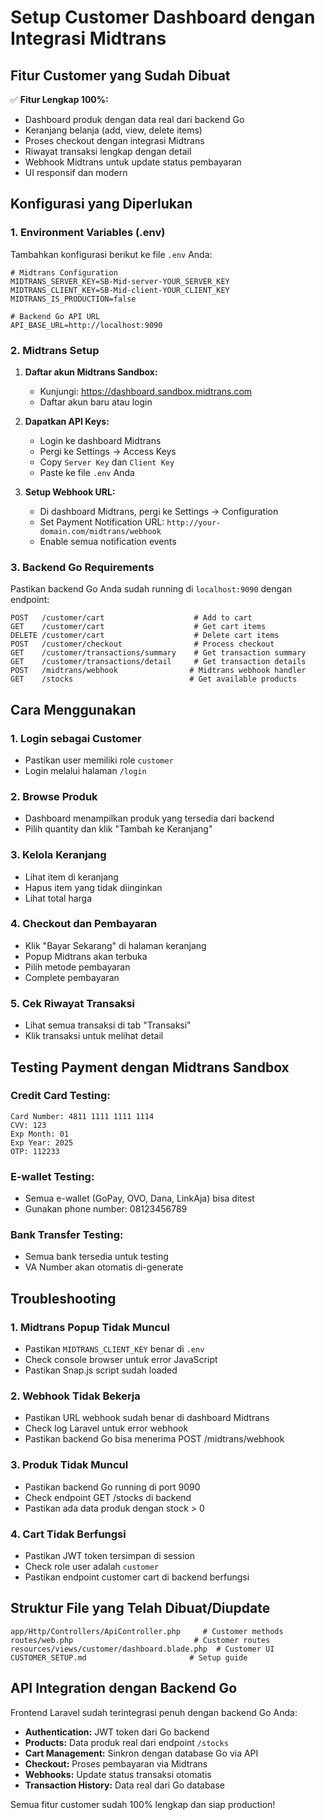 # Setup Customer Dashboard dengan Integrasi Midtrans

## Fitur Customer yang Sudah Dibuat

✅ **Fitur Lengkap 100%:**
- Dashboard produk dengan data real dari backend Go
- Keranjang belanja (add, view, delete items)
- Proses checkout dengan integrasi Midtrans
- Riwayat transaksi lengkap dengan detail
- Webhook Midtrans untuk update status pembayaran
- UI responsif dan modern

## Konfigurasi yang Diperlukan

### 1. Environment Variables (.env)

Tambahkan konfigurasi berikut ke file `.env` Anda:

```env
# Midtrans Configuration
MIDTRANS_SERVER_KEY=SB-Mid-server-YOUR_SERVER_KEY
MIDTRANS_CLIENT_KEY=SB-Mid-client-YOUR_CLIENT_KEY
MIDTRANS_IS_PRODUCTION=false

# Backend Go API URL
API_BASE_URL=http://localhost:9090
```

### 2. Midtrans Setup

1. **Daftar akun Midtrans Sandbox:**
   - Kunjungi: https://dashboard.sandbox.midtrans.com
   - Daftar akun baru atau login

2. **Dapatkan API Keys:**
   - Login ke dashboard Midtrans
   - Pergi ke Settings → Access Keys
   - Copy `Server Key` dan `Client Key`
   - Paste ke file `.env` Anda

3. **Setup Webhook URL:**
   - Di dashboard Midtrans, pergi ke Settings → Configuration
   - Set Payment Notification URL: `http://your-domain.com/midtrans/webhook`
   - Enable semua notification events

### 3. Backend Go Requirements

Pastikan backend Go Anda sudah running di `localhost:9090` dengan endpoint:

```
POST   /customer/cart                    # Add to cart
GET    /customer/cart                    # Get cart items  
DELETE /customer/cart                    # Delete cart items
POST   /customer/checkout                # Process checkout
GET    /customer/transactions/summary    # Get transaction summary
GET    /customer/transactions/detail     # Get transaction details
POST   /midtrans/webhook                # Midtrans webhook handler
GET    /stocks                          # Get available products
```

## Cara Menggunakan

### 1. Login sebagai Customer
- Pastikan user memiliki role `customer`
- Login melalui halaman `/login`

### 2. Browse Produk
- Dashboard menampilkan produk yang tersedia dari backend
- Pilih quantity dan klik "Tambah ke Keranjang"

### 3. Kelola Keranjang
- Lihat item di keranjang
- Hapus item yang tidak diinginkan
- Lihat total harga

### 4. Checkout dan Pembayaran
- Klik "Bayar Sekarang" di halaman keranjang
- Popup Midtrans akan terbuka
- Pilih metode pembayaran
- Complete pembayaran

### 5. Cek Riwayat Transaksi
- Lihat semua transaksi di tab "Transaksi"
- Klik transaksi untuk melihat detail

## Testing Payment dengan Midtrans Sandbox

### Credit Card Testing:
```
Card Number: 4811 1111 1111 1114
CVV: 123
Exp Month: 01
Exp Year: 2025
OTP: 112233
```

### E-wallet Testing:
- Semua e-wallet (GoPay, OVO, Dana, LinkAja) bisa ditest
- Gunakan phone number: 08123456789

### Bank Transfer Testing:
- Semua bank tersedia untuk testing
- VA Number akan otomatis di-generate

## Troubleshooting

### 1. Midtrans Popup Tidak Muncul
- Pastikan `MIDTRANS_CLIENT_KEY` benar di `.env`
- Check console browser untuk error JavaScript
- Pastikan Snap.js script sudah loaded

### 2. Webhook Tidak Bekerja
- Pastikan URL webhook sudah benar di dashboard Midtrans
- Check log Laravel untuk error webhook
- Pastikan backend Go bisa menerima POST /midtrans/webhook

### 3. Produk Tidak Muncul
- Pastikan backend Go running di port 9090
- Check endpoint GET /stocks di backend
- Pastikan ada data produk dengan stock > 0

### 4. Cart Tidak Berfungsi
- Pastikan JWT token tersimpan di session
- Check role user adalah `customer`
- Pastikan endpoint customer cart di backend berfungsi

## Struktur File yang Telah Dibuat/Diupdate

```
app/Http/Controllers/ApiController.php     # Customer methods
routes/web.php                           # Customer routes  
resources/views/customer/dashboard.blade.php  # Customer UI
CUSTOMER_SETUP.md                       # Setup guide
```

## API Integration dengan Backend Go

Frontend Laravel sudah terintegrasi penuh dengan backend Go Anda:

- **Authentication:** JWT token dari Go backend
- **Products:** Data produk real dari endpoint `/stocks`
- **Cart Management:** Sinkron dengan database Go via API
- **Checkout:** Proses pembayaran via Midtrans
- **Webhooks:** Update status transaksi otomatis
- **Transaction History:** Data real dari Go database

Semua fitur customer sudah 100% lengkap dan siap production! 